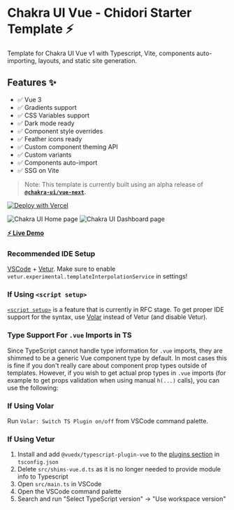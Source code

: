 # Chakra UI Vue - Chidori Starter Template ⚡️

Template for Chakra UI Vue v1 with Typescript, Vite, components auto-importing, layouts, and static site generation.

## Features ✨

- ✅ Vue 3
- ✅ Gradients support
- ✅ CSS Variables support
- ✅ Dark mode ready
- ✅ Component style overrides
- ✅ Feather icons ready
- ✅ Custom component theming API
- ✅ Custom variants
- ✅ Components auto-import
- ✅ SSG on Vite

> Note: This template is currently built using an alpha release of **[`@chakra-ui/vue-next`](https://github.com/chakra-ui/chakra-ui-vue-next).**

[![Deploy with Vercel](https://vercel.com/button)](https://vercel.com/new/git/external?repository-url=https%3A%2F%2Fgithub.com%2Fcodebender828%2Fchakra-ui-chidori-starter&project-name=awesome-chakra-project&repo-name=awesome-chakra-project&demo-title=Chakra%20UI%20Vue%20Chidori%20v1%20Demo&demo-description=Template%20for%20Chakra%20UI%20Vue%20v1%20with%20Typescript%2C%20Vite%2C%20components%20auto-importing%2C%20layouts%2C%20and%20static%20site%20generation.&demo-url=https%3A%2F%2Fchakra-ui-chidori-starter.vercel.app%2F&demo-image=https%3A%2F%2Fres.cloudinary.com%2Fxtellar%2Fimage%2Fupload%2Fv1626258632%2Fchakra-ui%2Fchakra-.png)

![Chakra UI Home page](/public/images/home.png)
![Chakra UI Dashboard page](/public/images/dashboard.png)

**[⚡️ Live Demo](https://chakra-ui-chidori-starter.vercel.app/)**

### Recommended IDE Setup

[VSCode](https://code.visualstudio.com/) + [Vetur](https://marketplace.visualstudio.com/items?itemName=octref.vetur). Make sure to enable `vetur.experimental.templateInterpolationService` in settings!

### If Using `<script setup>`

[`<script setup>`](https://github.com/vuejs/rfcs/pull/227) is a feature that is currently in RFC stage. To get proper IDE support for the syntax, use [Volar](https://marketplace.visualstudio.com/items?itemName=johnsoncodehk.volar) instead of Vetur (and disable Vetur).

### Type Support For `.vue` Imports in TS

Since TypeScript cannot handle type information for `.vue` imports, they are shimmed to be a generic Vue component type by default. In most cases this is fine if you don't really care about component prop types outside of templates. However, if you wish to get actual prop types in `.vue` imports (for example to get props validation when using manual `h(...)` calls), you can use the following:

### If Using Volar

Run `Volar: Switch TS Plugin on/off` from VSCode command palette.

### If Using Vetur

1. Install and add `@vuedx/typescript-plugin-vue` to the [plugins section](https://www.typescriptlang.org/tsconfig#plugins) in `tsconfig.json`
2. Delete `src/shims-vue.d.ts` as it is no longer needed to provide module info to Typescript
3. Open `src/main.ts` in VSCode
4. Open the VSCode command palette
5. Search and run "Select TypeScript version" -> "Use workspace version"
